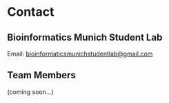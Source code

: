 # Contact

##  Bioinformatics Munich Student Lab
Email: [bioinformaticsmunichstudentlab@gmail.com](mailto:bioinformaticsmunichstudentlab@gmail.com)

## Team Members

(coming soon...)
